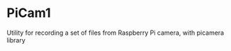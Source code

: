 PiCam1
======

Utility for recording a set of files from Raspberry Pi camera, with picamera library
